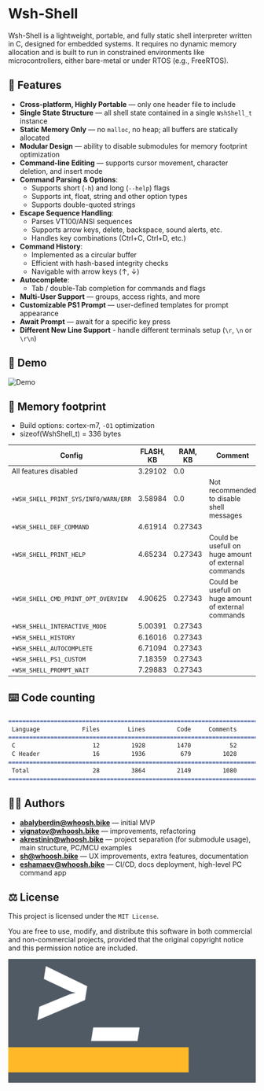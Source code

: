 # Wsh-Shell

Wsh-Shell is a lightweight, portable, and fully static shell interpreter written in C, designed for embedded systems. It requires no dynamic memory allocation and is built to run in constrained environments like microcontrollers, either bare-metal or under RTOS (e.g., FreeRTOS).

## 🚀 Features

- **Cross-platform, Highly Portable** — only one header file to include
- **Single State Structure** — all shell state contained in a single `WshShell_t` instance  
- **Static Memory Only** — no `malloc`, no heap; all buffers are statically allocated  
- **Modular Design** — ability to disable submodules for memory footprint optimization
- **Command-line Editing** — supports cursor movement, character deletion, and insert mode  
- **Command Parsing & Options**:  
    - Supports short (`-h`) and long (`--help`) flags  
    - Supports int, float, string and other option types
    - Supports double-quoted strings  
- **Escape Sequence Handling**:  
    - Parses VT100/ANSI sequences  
    - Supports arrow keys, delete, backspace, sound alerts, etc.  
    - Handles key combinations (Ctrl+C, Ctrl+D, etc.)  
- **Command History**:  
    - Implemented as a circular buffer  
    - Efficient with hash-based integrity checks  
    - Navigable with arrow keys (↑, ↓)  
- **Autocomplete**:  
    - Tab / double-Tab completion for commands and flags  
- **Multi-User Support** — groups, access rights, and more  
- **Customizable PS1 Prompt** — user-defined templates for prompt appearance
- **Await Prompt** — await for a specific key press
- **Different New Line Support** - handle different terminals setup (`\r`, `\n` or `\r\n`)

## 👾 Demo

![Demo](img/demo.gif)

## 💾 Memory footprint

- Build options: cortex-m7, `-O1` optimization
- sizeof(WshShell_t) = 336 bytes

| Config                                | FLASH, KB | RAM, KB | Comment                                              |
| --------------------------------------| --------- | ------- | ---------------------------------------------------- |
| All features disabled                 | 3.29102   | 0.0     |                                                      |
| `+WSH_SHELL_PRINT_SYS/INFO/WARN/ERR`  | 3.58984   | 0.0     | Not recommended to disable shell messages            |
| `+WSH_SHELL_DEF_COMMAND`              | 4.61914   | 0.27343 |                                                      |
| `+WSH_SHELL_PRINT_HELP`               | 4.65234   | 0.27343 | Could be usefull on huge amount of external commands |
| `+WSH_SHELL_CMD_PRINT_OPT_OVERVIEW`   | 4.90625   | 0.27343 | Could be usefull on huge amount of external commands |
| `+WSH_SHELL_INTERACTIVE_MODE`         | 5.00391   | 0.27343 |                                                      |
| `+WSH_SHELL_HISTORY`                  | 6.16016   | 0.27343 |                                                      |
| `+WSH_SHELL_AUTOCOMPLETE`             | 6.71094   | 0.27343 |                                                      |
| `+WSH_SHELL_PS1_CUSTOM`               | 7.18359   | 0.27343 |                                                      |
| `+WSH_SHELL_PROMPT_WAIT`              | 7.29883   | 0.27343 |                                                      |

## ⌨️ Code counting

```markdown
===============================================================================
 Language            Files        Lines         Code     Comments       Blanks
===============================================================================
 C                      12         1928         1470           52          406
 C Header               16         1936          679         1028          229
===============================================================================
 Total                  28         3864         2149         1080          635
===============================================================================
```

## 👨‍💻 Authors

- **<abalyberdin@whoosh.bike>** — initial MVP  
- **<vignatov@whoosh.bike>** — improvements, refactoring
- **<akrestinin@whoosh.bike>** — project separation (for submodule usage), main structure, PC/MCU examples  
- **<sh@whoosh.bike>** — UX improvements, extra features, documentation
- **<eshamaev@whoosh.bike>**  — CI/CD, docs deployment, high-level PC command app

## ⚖️ License

This project is licensed under the `MIT License`.

You are free to use, modify, and distribute this software in both commercial and non-commercial projects, provided that the original copyright notice and this permission notice are included.

![Shell](img/shell_wide.png)
